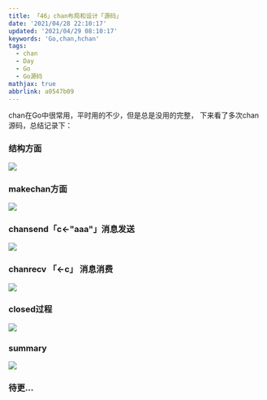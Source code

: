 ```yaml
---
title: 「46」chan布局和设计「源码」
date: '2021/04/28 22:10:17'
updated: '2021/04/29 08:10:17'
keywords: 'Go,chan,hchan'
tags:
  - chan
  - Day
  - Go
  - Go源码
mathjax: true
abbrlink: a0547b09
---
```


chan在Go中很常用，平时用的不少，但是总是没用的完整，
下来看了多次chan源码，总结记录下：

### 结构方面

![](https://crab-1251738482.cos.ap-guangzhou.myqcloud.com/Canvas%201.png)

<!--more-->

### makechan方面

![](https://crab-1251738482.cos.ap-guangzhou.myqcloud.com/makechan.png)

### chansend「c<-"aaa"」消息发送

![](https://crab-1251738482.cos.ap-guangzhou.myqcloud.com/chansend.png)


### chanrecv 「<-c」 消息消费


![](https://crab-1251738482.cos.ap-guangzhou.myqcloud.com/chanrecv.png)

### closed过程

![](https://crab-1251738482.cos.ap-guangzhou.myqcloud.com/closed.png)

### summary

![](https://crab-1251738482.cos.ap-guangzhou.myqcloud.com/summary.png)

### 待更...